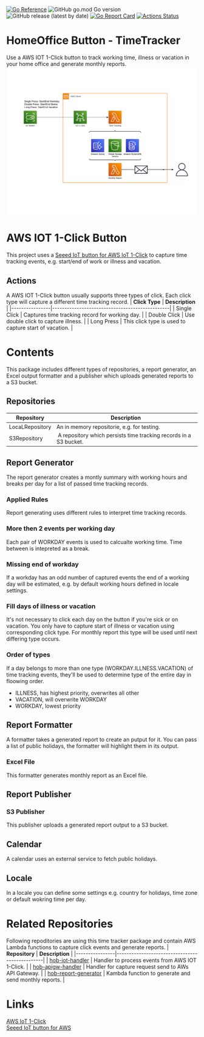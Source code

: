[![Go Reference](https://pkg.go.dev/badge/github.com/tommzn/hob-timetracker.svg)](https://pkg.go.dev/github.com/tommzn/hob-timetracker)
![GitHub go.mod Go version](https://img.shields.io/github/go-mod/go-version/tommzn/hob-timetracker)
![GitHub release (latest by date)](https://img.shields.io/github/v/release/tommzn/hob-timetracker)
[![Go Report Card](https://goreportcard.com/badge/github.com/tommzn/hob-timetracker)](https://goreportcard.com/report/github.com/tommzn/hob-timetracker)
[![Actions Status](https://github.com/tommzn/hob-timetracker/actions/workflows/go.pkg.auto-ci.yml/badge.svg)](https://github.com/tommzn/hob-timetracker/actions)

# HomeOffice Button - TimeTracker
Use a AWS IOT 1-Click button to track working time, illness or vacation in your home office and generate monthly reports.  
![IOT Time Tracking Architecture](https://github.com/tommzn/hob-timetracker/blob/main/docs/IOTTimeTrackingArchitecture.png)

# AWS IOT 1-Click Button
This project uses a [Seeed IoT button for AWS IoT 1-Click](https://aws.amazon.com/iot-1-click/devices/#Seeed_IoT_button_for_AWS) to capture time tracking events, e.g. start/end of work or illness and vacation.

## Actions
A AWS IOT 1-Click button usually supports three types of click. Each click type will capture a different time tracking record.
| **Click Type** | **Description**                                |
|----------------|------------------------------------------------|
| Single Click   | Captures time tracking record for working day. |
| Double Click | Use double click to capture illness. |
| Long Press | This click type is used to capture start of vacation. |

# Contents
This package includes different types of repositories, a report generator, an Excel output formatter and a publisher which uploads generated reports to a S3 bucket.

## Repositories
| **Repository** | **Description**                                |
|----------------|------------------------------------------------|
| LocaLRepository | An in memory repositorie, e.g. for testing. |
| S3Repository | A repository which persists time tracking records in a S3 bucket. |

## Report Generator
The report generator creates a montly summary with working hours and breaks per day for a list of passed time tracking records.

### Applied Rules
Report generating uses different rules to interpret time tracking records.

### More then 2 events per working day
Each pair of WORKDAY events is used to calcualte working time. Time between is intepreted as a break.

### Missing end of workday
If a workday has an odd number of captured events the end of a working day will be estimated, e.g. by default working hours defined in locale settings. 

### Fill days of illness or vacation
It's not necessary to click each day on the button if you're sick or on vacation. You only have to capture start of illness or vacation using corresponding click type. For monthly report this type will be used until next differing type occurs.

### Order of types
If a day belongs to more than one type (WORKDAY.ILLNESS.VACATION) of time tracking events, they'll be used to determine type of the entire day in floowing order.
- ILLNESS, has highest priority, overwrites all other
- VACATION, will overwrite WORKDAY
- WORKDAY, lowest priority


## Report Formatter
A formatter takes a generated report to create an putput for it. You can pass a list of public holidays, the formatter will highlight them in its output. 
### Excel File
This formatter generates monthly report as an Excel file.

## Report Publisher

### S3 Publisher
This publisher uploads a generated report output to a S3 bucket.

## Calendar
A calendar uses an external service to fetch public holidays.

## Locale
In a locale you can define some settings e.g. country for holidays, time zone or default wokring time per day.


# Related Repositories
Following repoditories are using this time tracker package and contain AWS Lambda functions to capture click events and generate reports.
| **Repository** | **Description**                                |
|----------------|------------------------------------------------|
| [hob-iot-handler](https://github.com/tommzn/hob-iot-handler) | Handler to process events from AWS IOT 1-Click. |
| [hob-apigw-handler](https://github.com/tommzn/hob-apigw-handler) | Handler for capture request send to AWs API Gateway. |
| [hob-report-generator](https://github.com/tommzn/hob-report-generator) | Kambda function to generate and send monthly reports. |


# Links
[AWS IoT 1-Click](https://aws.amazon.com/iot-1-click/?nc1=h_ls)  
[Seeed IoT button for AWS](https://aws.amazon.com/iot-1-click/devices/#Seeed_IoT_button_for_AWS)
